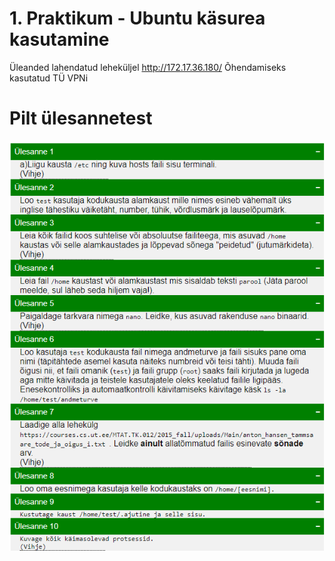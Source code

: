 # 1. Praktikum - Ubuntu käsurea kasutamine

Üleanded lahendatud leheküljel http://172.17.36.180/
Õhendamiseks kasutatud TÜ VPNi

# Pilt ülesannetest
![image](https://github.com/marcanderetti/Opsysteemid2022/blob/main/2.%20praktikum/ulesanded.png)

